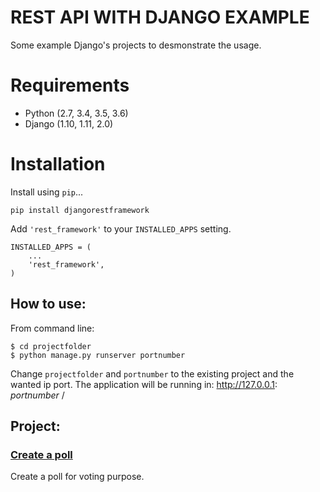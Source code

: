 # REST API WITH DJANGO EXAMPLE
Some example Django's projects to desmonstrate the usage.

# Requirements

* Python (2.7, 3.4, 3.5, 3.6)
* Django (1.10, 1.11, 2.0)

# Installation

Install using `pip`...

    pip install djangorestframework

Add `'rest_framework'` to your `INSTALLED_APPS` setting.

    INSTALLED_APPS = (
        ...
        'rest_framework',
    )


## How to use:
From command line: 
```
$ cd projectfolder
$ python manage.py runserver portnumber
```
Change `projectfolder` and `portnumber` to the existing project and the wanted ip port. The application will be running in: http://127.0.0.1: *portnumber* /

## Project: 

### [Create a poll](https://github.com/Aleadinglight/DjangoRestAPI/tree/master/polls)
Create a poll for voting purpose.

